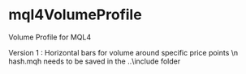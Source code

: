 # mql4VolumeProfile
Volume Profile for MQL4

Version 1 :
  Horizontal bars for volume around specific price points \n
  hash.mqh needs to be saved in the ..\include folder
  
